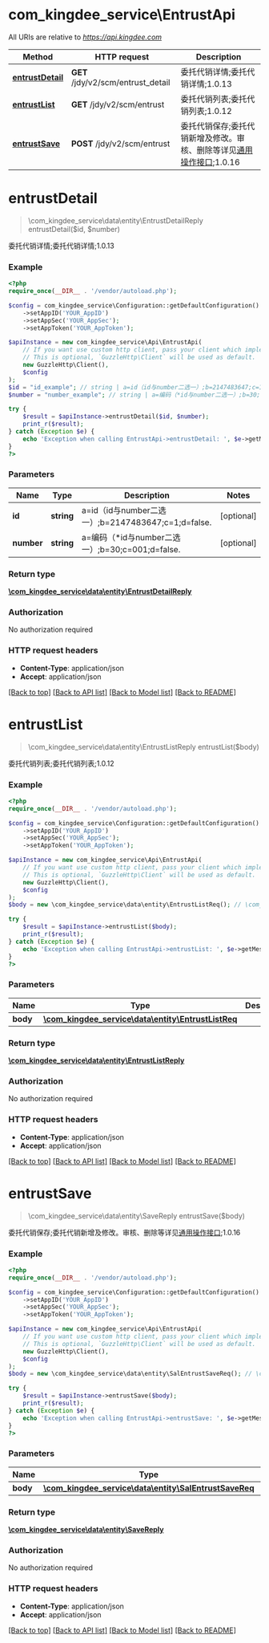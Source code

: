 # com_kingdee_service\EntrustApi

All URIs are relative to *https://api.kingdee.com*

Method | HTTP request | Description
------------- | ------------- | -------------
[**entrustDetail**](EntrustApi.md#entrustDetail) | **GET** /jdy/v2/scm/entrust_detail | 委托代销详情;委托代销详情;1.0.13
[**entrustList**](EntrustApi.md#entrustList) | **GET** /jdy/v2/scm/entrust | 委托代销列表;委托代销列表;1.0.12
[**entrustSave**](EntrustApi.md#entrustSave) | **POST** /jdy/v2/scm/entrust | 委托代销保存;委托代销新增及修改。审核、删除等详见[通用操作接口](https://open.jdy.com/#/files/api/detail?index&#x3D;2&amp;categrayId&#x3D;3cc8ee9a663e11eda5c84b5d383a2b93&amp;id&#x3D;9e804b8c712511eda0b39f724d124b07);1.0.16


# **entrustDetail**
> \com_kingdee_service\data\entity\EntrustDetailReply entrustDetail($id, $number)

委托代销详情;委托代销详情;1.0.13

### Example
```php
<?php
require_once(__DIR__ . '/vendor/autoload.php');

$config = com_kingdee_service\Configuration::getDefaultConfiguration()
    ->setAppID('YOUR_AppID')
    ->setAppSec('YOUR_AppSec');
    ->setAppToken('YOUR_AppToken');

$apiInstance = new com_kingdee_service\Api\EntrustApi(
    // If you want use custom http client, pass your client which implements `GuzzleHttp\ClientInterface`.
    // This is optional, `GuzzleHttp\Client` will be used as default.
    new GuzzleHttp\Client(),
    $config
);
$id = "id_example"; // string | a=id（id与number二选一）;b=2147483647;c=1;d=false.
$number = "number_example"; // string | a=编码（*id与number二选一）;b=30;c=001;d=false.

try {
    $result = $apiInstance->entrustDetail($id, $number);
    print_r($result);
} catch (Exception $e) {
    echo 'Exception when calling EntrustApi->entrustDetail: ', $e->getMessage(), PHP_EOL;
}
?>
```

### Parameters

Name | Type | Description  | Notes
------------- | ------------- | ------------- | -------------
 **id** | **string**| a&#x3D;id（id与number二选一）;b&#x3D;2147483647;c&#x3D;1;d&#x3D;false. | [optional]
 **number** | **string**| a&#x3D;编码（*id与number二选一）;b&#x3D;30;c&#x3D;001;d&#x3D;false. | [optional]

### Return type

[**\com_kingdee_service\data\entity\EntrustDetailReply**](../Model/EntrustDetailReply.md)

### Authorization

No authorization required

### HTTP request headers

 - **Content-Type**: application/json
 - **Accept**: application/json

[[Back to top]](#) [[Back to API list]](../../README.md#documentation-for-api-endpoints) [[Back to Model list]](../../README.md#documentation-for-models) [[Back to README]](../../README.md)

# **entrustList**
> \com_kingdee_service\data\entity\EntrustListReply entrustList($body)

委托代销列表;委托代销列表;1.0.12

### Example
```php
<?php
require_once(__DIR__ . '/vendor/autoload.php');

$config = com_kingdee_service\Configuration::getDefaultConfiguration()
    ->setAppID('YOUR_AppID')
    ->setAppSec('YOUR_AppSec');
    ->setAppToken('YOUR_AppToken');

$apiInstance = new com_kingdee_service\Api\EntrustApi(
    // If you want use custom http client, pass your client which implements `GuzzleHttp\ClientInterface`.
    // This is optional, `GuzzleHttp\Client` will be used as default.
    new GuzzleHttp\Client(),
    $config
);
$body = new \com_kingdee_service\data\entity\EntrustListReq(); // \com_kingdee_service\data\entity\EntrustListReq | 

try {
    $result = $apiInstance->entrustList($body);
    print_r($result);
} catch (Exception $e) {
    echo 'Exception when calling EntrustApi->entrustList: ', $e->getMessage(), PHP_EOL;
}
?>
```

### Parameters

Name | Type | Description  | Notes
------------- | ------------- | ------------- | -------------
 **body** | [**\com_kingdee_service\data\entity\EntrustListReq**](../Model/EntrustListReq.md)|  | [optional]

### Return type

[**\com_kingdee_service\data\entity\EntrustListReply**](../Model/EntrustListReply.md)

### Authorization

No authorization required

### HTTP request headers

 - **Content-Type**: application/json
 - **Accept**: application/json

[[Back to top]](#) [[Back to API list]](../../README.md#documentation-for-api-endpoints) [[Back to Model list]](../../README.md#documentation-for-models) [[Back to README]](../../README.md)

# **entrustSave**
> \com_kingdee_service\data\entity\SaveReply entrustSave($body)

委托代销保存;委托代销新增及修改。审核、删除等详见[通用操作接口](https://open.jdy.com/#/files/api/detail?index=2&categrayId=3cc8ee9a663e11eda5c84b5d383a2b93&id=9e804b8c712511eda0b39f724d124b07);1.0.16

### Example
```php
<?php
require_once(__DIR__ . '/vendor/autoload.php');

$config = com_kingdee_service\Configuration::getDefaultConfiguration()
    ->setAppID('YOUR_AppID')
    ->setAppSec('YOUR_AppSec');
    ->setAppToken('YOUR_AppToken');

$apiInstance = new com_kingdee_service\Api\EntrustApi(
    // If you want use custom http client, pass your client which implements `GuzzleHttp\ClientInterface`.
    // This is optional, `GuzzleHttp\Client` will be used as default.
    new GuzzleHttp\Client(),
    $config
);
$body = new \com_kingdee_service\data\entity\SalEntrustSaveReq(); // \com_kingdee_service\data\entity\SalEntrustSaveReq | 

try {
    $result = $apiInstance->entrustSave($body);
    print_r($result);
} catch (Exception $e) {
    echo 'Exception when calling EntrustApi->entrustSave: ', $e->getMessage(), PHP_EOL;
}
?>
```

### Parameters

Name | Type | Description  | Notes
------------- | ------------- | ------------- | -------------
 **body** | [**\com_kingdee_service\data\entity\SalEntrustSaveReq**](../Model/SalEntrustSaveReq.md)|  |

### Return type

[**\com_kingdee_service\data\entity\SaveReply**](../Model/SaveReply.md)

### Authorization

No authorization required

### HTTP request headers

 - **Content-Type**: application/json
 - **Accept**: application/json

[[Back to top]](#) [[Back to API list]](../../README.md#documentation-for-api-endpoints) [[Back to Model list]](../../README.md#documentation-for-models) [[Back to README]](../../README.md)

